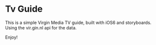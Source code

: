 Tv Guide
=======

This is a simple Virgin Media TV guide, built with iOS6 and storyboards. Using the vir.gin.nl api for the data.

Enjoy!

